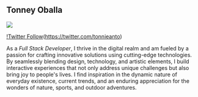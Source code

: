 ## Tonney Oballa

<img src="https://www.freepik.com/free-vector/alone-concept-illustration_8774989.htm#query=illustrations&position=44&from_view=search&track=sph">

[!Twitter Follow][def](https://twitter.com/tonnieanto)

As a <em>Full Stack Developer</em>, I thrive in the digital realm and am fueled by a passion for crafting innovative solutions using cutting-edge technologies. By seamlessly blending design, technology, and artistic elements, I build interactive experiences that not only address unique challenges but also bring joy to people's lives. I find inspiration in the dynamic nature of everyday existence, current trends, and an enduring appreciation for the wonders of nature, sports, and outdoor adventures.


[def]: https://img.shields.io/witter/follow/tonnieanto?style=social